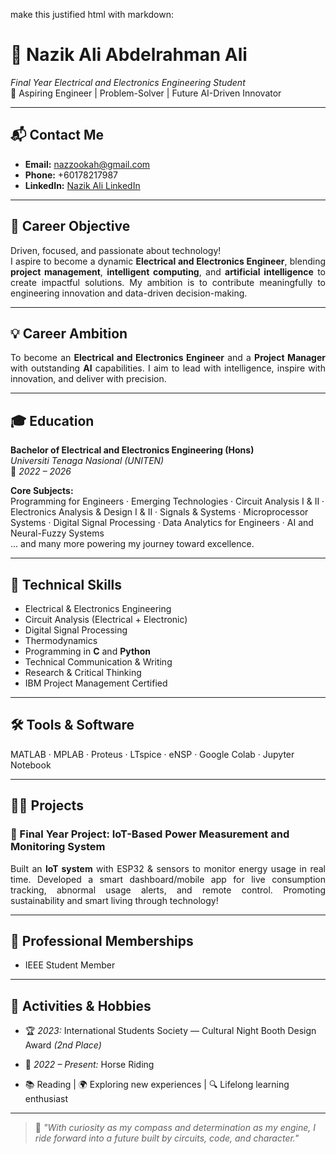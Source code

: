 make this justified html with markdown:

# 🚀 Nazik Ali Abdelrahman Ali  
*Final Year Electrical and Electronics Engineering Student*  
🌟 Aspiring Engineer | Problem-Solver | Future AI-Driven Innovator  

---

## 📬 Contact Me  
- **Email:** [nazzookah@gmail.com](mailto:nazzookah@gmail.com)  
- **Phone:** +60178217987  
- **LinkedIn:** [Nazik Ali LinkedIn](#)  

---

## 🎯 Career Objective  

<div align="justify">

Driven, focused, and passionate about technology!  
I aspire to become a dynamic <strong>Electrical and Electronics Engineer</strong>, blending <strong>project management</strong>, <strong>intelligent computing</strong>, and <strong>artificial intelligence</strong> to create impactful solutions. My ambition is to contribute meaningfully to engineering innovation and data-driven decision-making.

</div>

---

## 💡 Career Ambition  

<div align="justify">

To become an <strong>Electrical and Electronics Engineer</strong> and a <strong>Project Manager</strong> with outstanding <strong>AI</strong> capabilities. I aim to lead with intelligence, inspire with innovation, and deliver with precision.

</div>

---

## 🎓 Education  
**Bachelor of Electrical and Electronics Engineering (Hons)**  
*Universiti Tenaga Nasional (UNITEN)*  
📅 *2022 – 2026*

**Core Subjects:**  
Programming for Engineers · Emerging Technologies · Circuit Analysis I & II · Electronics Analysis & Design I & II · Signals & Systems · Microprocessor Systems · Digital Signal Processing · Data Analytics for Engineers · AI and Neural-Fuzzy Systems  
... and many more powering my journey toward excellence.

---

## 🧠 Technical Skills  
- Electrical & Electronics Engineering  
- Circuit Analysis (Electrical + Electronic)  
- Digital Signal Processing  
- Thermodynamics  
- Programming in **C** and **Python**  
- Technical Communication & Writing  
- Research & Critical Thinking  
- IBM Project Management Certified  

---

## 🛠️ Tools & Software  
MATLAB · MPLAB · Proteus · LTspice · eNSP · Google Colab · Jupyter Notebook 

---

## 👩‍💻 Projects  

### 🔌 Final Year Project: IoT-Based Power Measurement and Monitoring System  

<div align="justify">

Built an <strong>IoT system</strong> with ESP32 & sensors to monitor energy usage in real time. Developed a smart dashboard/mobile app for live consumption tracking, abnormal usage alerts, and remote control. Promoting sustainability and smart living through technology!

</div>

---

## 🤝 Professional Memberships  
- IEEE Student Member  

---

## 🎉 Activities & Hobbies  
- 🏆 *2023:* International Students Society — Cultural Night Booth Design Award *(2nd Place)*  
- 🏇 *2022 – Present:* Horse Riding   
  
- 📚 Reading | 🌍 Exploring new experiences | 🔍 Lifelong learning enthusiast  

---

> 💬 *"With curiosity as my compass and determination as my engine, I ride forward into a future built by circuits, code, and character."*
